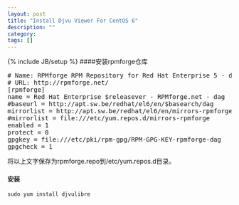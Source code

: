 ```yaml
---
layout: post
title: "Install Djvu Viewer For CentOS 6"
description: ""
category: 
tags: []
---
```

{% include JB/setup %}
####安装rpmforge仓库
<pre>
# Name: RPMforge RPM Repository for Red Hat Enterprise 5 - dag
# URL: http://rpmforge.net/
[rpmforge]
name = Red Hat Enterprise $releasever - RPMforge.net - dag
#baseurl = http://apt.sw.be/redhat/el6/en/$basearch/dag
mirrorlist = http://apt.sw.be/redhat/el6/en/mirrors-rpmforge
#mirrorlist = file:///etc/yum.repos.d/mirrors-rpmforge
enabled = 1
protect = 0
gpgkey = file:///etc/pki/rpm-gpg/RPM-GPG-KEY-rpmforge-dag
gpgcheck = 1
</pre>
将以上文字保存为rpmforge.repo到/etc/yum.repos.d目录。
#### 安装
`sudo yum install djvulibre`  
